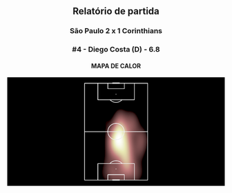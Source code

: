 <h2 style="text-align: center;">Relatório de partida</h3>

<h3 style="text-align: center;">São Paulo 2 x 1 Corinthians</h3>

<h3 style="text-align: center;">#4 - Diego Costa (D) - 6.8</h3>

<h4 style="text-align: center;">MAPA DE CALOR</h3>
<img src=heatmaps/11067371_995293.png>